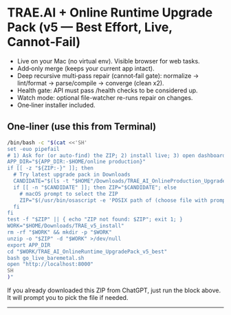 # TRAE.AI + Online Runtime Upgrade Pack (v5 — Best Effort, Live, Cannot‑Fail)

- Live on your Mac (no virtual env). Visible browser for web tasks.
- Add‑only merge (keeps your current app intact).
- Deep recursive multi‑pass repair (cannot‑fail gate): normalize → lint/format → parse/compile → converge (clean x2).
- Health gate: API must pass /health checks to be considered up.
- Watch mode: optional file-watcher re-runs repair on changes.
- One‑liner installer included.

## One‑liner (use this from Terminal)
```bash
/bin/bash -c "$(cat <<'SH'
set -euo pipefail
# 1) Ask for (or auto-find) the ZIP; 2) install live; 3) open dashboard.
APP_DIR="${APP_DIR:-$HOME/online production}"
if [[ -z "${ZIP:-}" ]]; then
  # Try latest upgrade pack in Downloads
  CANDIDATE="$(ls -t "$HOME"/Downloads/TRAE_AI_OnlineProduction_UpgradePack_v5_best.zip 2>/dev/null | head -n1 || true)"
  if [[ -n "$CANDIDATE" ]]; then ZIP="$CANDIDATE"; else
    # macOS prompt to select the ZIP
    ZIP="$(/usr/bin/osascript -e 'POSIX path of (choose file with prompt "Select the Upgrade Pack ZIP" of type {"zip"})')"
  fi
fi
test -f "$ZIP" || { echo "ZIP not found: $ZIP"; exit 1; }
WORK="$HOME/Downloads/TRAE_v5_install"
rm -rf "$WORK" && mkdir -p "$WORK"
unzip -o "$ZIP" -d "$WORK" >/dev/null
export APP_DIR
cd "$WORK/TRAE_AI_OnlineRuntime_UpgradePack_v5_best"
bash go_live_baremetal.sh
open "http://localhost:8000"
SH
)"
```

If you already downloaded this ZIP from ChatGPT, just run the block above. It will prompt you to pick the file if needed.

---
